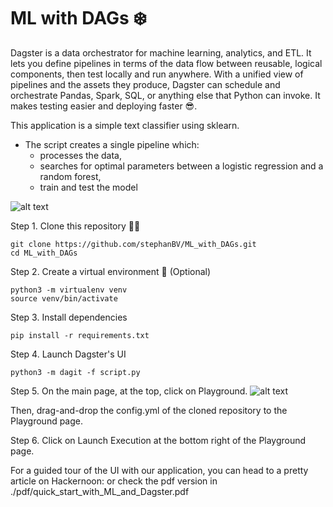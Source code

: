# ML with DAGs  ❄️
Dagster is a data orchestrator for machine learning, analytics, and ETL.
It lets you define pipelines in terms of the data flow between reusable, logical components, then test locally and run anywhere. With a unified view of pipelines and the assets they produce, Dagster can schedule and orchestrate Pandas, Spark, SQL, or anything else that Python can invoke. It makes testing easier and deploying faster 😎.

This application is a simple text classifier using sklearn.

- The script creates a single pipeline which:
	- processes the data, 
	- searches for optimal parameters between a logistic regression and a random forest,
	- train and test the model
  
![alt text](https://github.com/stephanBV/ML_with_DAGs/blob/main/img/dagster_pipeline_drawio.jpg)

Step 1. Clone this repository 👯‍♂️
```
git clone https://github.com/stephanBV/ML_with_DAGs.git
cd ML_with_DAGs
````
Step 2. Create a virtual environment 👾 (Optional) 
```
python3 -m virtualenv venv
source venv/bin/activate
```
Step 3. Install dependencies 
```
pip install -r requirements.txt
```
Step 4. Launch Dagster's UI 
```
python3 -m dagit -f script.py
```
Step 5. On the main page, at the top, click on Playground. 
![alt text](https://github.com/stephanBV/ML_with_DAGs/blob/main/img/playground.png)

Then, drag-and-drop the config.yml of the cloned repository to the Playground page.

Step 6. Click on Launch Execution at the bottom right of the Playground page.

For a guided tour of the UI with our application, you can head to a pretty article on Hackernoon: 
or check the pdf version in ./pdf/quick_start_with_ML_and_Dagster.pdf
